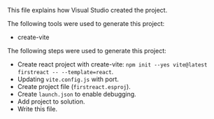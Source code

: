 This file explains how Visual Studio created the project.

The following tools were used to generate this project:
- create-vite

The following steps were used to generate this project:
- Create react project with create-vite: `npm init --yes vite@latest firstreact -- --template=react`.
- Updating `vite.config.js` with port.
- Create project file (`firstreact.esproj`).
- Create `launch.json` to enable debugging.
- Add project to solution.
- Write this file.
